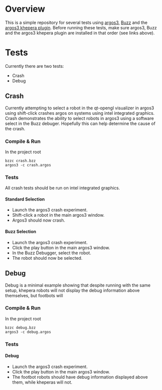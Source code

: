 # Overview

This is a simple repository for several tests using [argos3](https://github.com/ilpincy/argos3), [Buzz](https://github.com/MISTLab/Buzz) and the [argos3 khepera plugin](https://github.com/ilpincy/argos3-kheperaiv). Before running these tests, make sure argos3, Buzz and the argos3 khepera plugin are installed in that order (see links above). 

# Tests

Currently there are two tests:

* Crash
* Debug

## Crash
Currently attempting to select a robot in the qt-opengl visualizer in argos3 using shift-click crashes argos on systems using intel integrated graphics. Crash demonstrates the ability to select robots in argos3 using a software select in the Buzz debuger. Hopefully this can help determine the cause of the crash.

### Compile & Run
In the project root

```
bzzc crash.bzz
argos3 -c crash.argos
```

### Tests
All crash tests should be run on intel integrated graphics. 

#### Standard Selection
* Launch the argos3 crash experiment.
* Shift-click a robot in the main argos3 window.
* Argos3 should now crash. 

#### Buzz Selection
* Launch the argos3 crash experiment.
* Click the play button in the main argos3 window.
* In the Buzz Debugger, select the robot.
* The robot should now be selected.

## Debug
Debug is a minimal example showing that despite running with the same setup, khepera robots will not display the debug information above themselves, but footbots will

### Compile & Run
In the project root

```
bzzc debug.bzz
argos3 -c debug.argos
```

### Tests

#### Debug
* Launch the argos3 crash experiment.
* Click the play button in the main argos3 window.
* The footbot robots should have debug information displayed above them, while kheperas will not.
